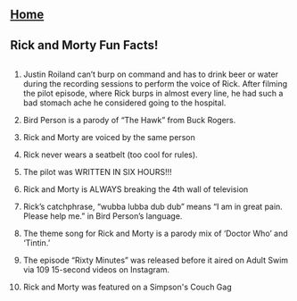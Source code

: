 ## [Home](index.md)

## Rick and Morty Fun Facts!

<p align="center">

<img src= "https://upload.wikimedia.org/wikipedia/en/b/b0/Rick_and_Morty_characters.jpg" alt="">

</p>

1. Justin Roiland can’t burp on command and has to drink beer or water during the recording sessions to perform the voice of Rick. After filming the pilot episode, where Rick burps in almost every line, he had such a bad stomach ache he considered going to the hospital.

2. Bird Person is a parody of “The Hawk” from Buck Rogers.

3. Rick and Morty are voiced by the same person 

4. Rick never wears a seatbelt (too cool for rules).

5.  The pilot was WRITTEN IN SIX HOURS!!!

6. Rick and Morty is ALWAYS breaking the 4th wall of television 

7. Rick’s catchphrase, “wubba lubba dub dub” means “I am in great pain. Please help me.” in Bird Person’s language.

8. The theme song for Rick and Morty is a parody mix of ‘Doctor Who’ and ‘Tintin.’

9. The episode “Rixty Minutes” was released before it aired on Adult Swim via 109 15-second videos on Instagram. 

10. Rick and Morty was featured on a Simpson's Couch Gag

<p align="center">
  
<img src= "http://www.lasertimepodcast.com/wp-content/uploads/2015/05/simpsonsrickmorty.jpg" alt="">
